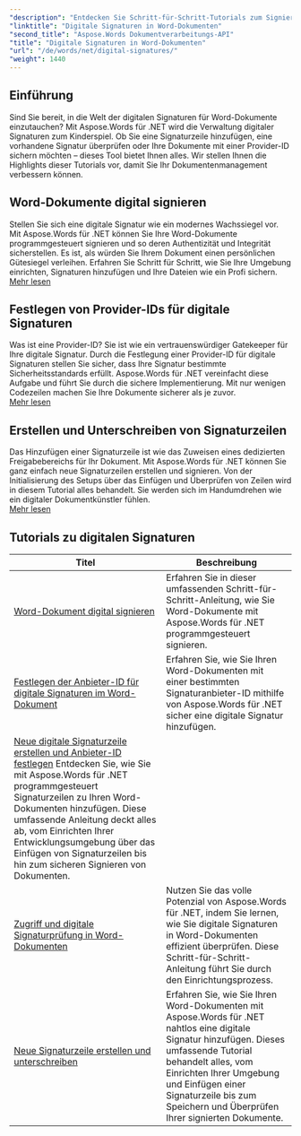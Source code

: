 ```yaml
---
"description": "Entdecken Sie Schritt-für-Schritt-Tutorials zum Signieren, Überprüfen und Verwalten digitaler Signaturen in Word-Dokumenten mit Aspose.Words für .NET."
"linktitle": "Digitale Signaturen in Word-Dokumenten"
"second_title": "Aspose.Words Dokumentverarbeitungs-API"
"title": "Digitale Signaturen in Word-Dokumenten"
"url": "/de/words/net/digital-signatures/"
"weight": 1440
---
```


## Einführung

Sind Sie bereit, in die Welt der digitalen Signaturen für Word-Dokumente einzutauchen? Mit Aspose.Words für .NET wird die Verwaltung digitaler Signaturen zum Kinderspiel. Ob Sie eine Signaturzeile hinzufügen, eine vorhandene Signatur überprüfen oder Ihre Dokumente mit einer Provider-ID sichern möchten – dieses Tool bietet Ihnen alles. Wir stellen Ihnen die Highlights dieser Tutorials vor, damit Sie Ihr Dokumentenmanagement verbessern können.

## Word-Dokumente digital signieren  

Stellen Sie sich eine digitale Signatur wie ein modernes Wachssiegel vor. Mit Aspose.Words für .NET können Sie Ihre Word-Dokumente programmgesteuert signieren und so deren Authentizität und Integrität sicherstellen. Es ist, als würden Sie Ihrem Dokument einen persönlichen Gütesiegel verleihen. Erfahren Sie Schritt für Schritt, wie Sie Ihre Umgebung einrichten, Signaturen hinzufügen und Ihre Dateien wie ein Profi sichern.  
[Mehr lesen](./digitally-signing-word-document/)  

## Festlegen von Provider-IDs für digitale Signaturen  

Was ist eine Provider-ID? Sie ist wie ein vertrauenswürdiger Gatekeeper für Ihre digitale Signatur. Durch die Festlegung einer Provider-ID für digitale Signaturen stellen Sie sicher, dass Ihre Signatur bestimmte Sicherheitsstandards erfüllt. Aspose.Words für .NET vereinfacht diese Aufgabe und führt Sie durch die sichere Implementierung. Mit nur wenigen Codezeilen machen Sie Ihre Dokumente sicherer als je zuvor.  
[Mehr lesen](./set-digital-signature-provider-id/)  

## Erstellen und Unterschreiben von Signaturzeilen  

Das Hinzufügen einer Signaturzeile ist wie das Zuweisen eines dedizierten Freigabebereichs für Ihr Dokument. Mit Aspose.Words für .NET können Sie ganz einfach neue Signaturzeilen erstellen und signieren. Von der Initialisierung des Setups über das Einfügen und Überprüfen von Zeilen wird in diesem Tutorial alles behandelt. Sie werden sich im Handumdrehen wie ein digitaler Dokumentkünstler fühlen.  
[Mehr lesen](./create-and-sign-new-signature-line/)  

 ## Tutorials zu digitalen Signaturen
| Titel | Beschreibung |
| --- | --- |
| [Word-Dokument digital signieren](./digitally-signing-word-document/) | Erfahren Sie in dieser umfassenden Schritt-für-Schritt-Anleitung, wie Sie Word-Dokumente mit Aspose.Words für .NET programmgesteuert signieren. |
| [Festlegen der Anbieter-ID für digitale Signaturen im Word-Dokument](./set-digital-signature-provider-id/) | Erfahren Sie, wie Sie Ihren Word-Dokumenten mit einer bestimmten Signaturanbieter-ID mithilfe von Aspose.Words für .NET sicher eine digitale Signatur hinzufügen. |
| [Neue digitale Signaturzeile erstellen und Anbieter-ID festlegen](./create-new-digital-signature-line-and-set-provider-id/) Entdecken Sie, wie Sie mit Aspose.Words für .NET programmgesteuert Signaturzeilen zu Ihren Word-Dokumenten hinzufügen. Diese umfassende Anleitung deckt alles ab, vom Einrichten Ihrer Entwicklungsumgebung über das Einfügen von Signaturzeilen bis hin zum sicheren Signieren von Dokumenten. |
| [Zugriff und digitale Signaturprüfung in Word-Dokumenten](./access-and-digital-signature-verification/) | Nutzen Sie das volle Potenzial von Aspose.Words für .NET, indem Sie lernen, wie Sie digitale Signaturen in Word-Dokumenten effizient überprüfen. Diese Schritt-für-Schritt-Anleitung führt Sie durch den Einrichtungsprozess. |
| [Neue Signaturzeile erstellen und unterschreiben](./create-and-sign-new-signature-line/) | Erfahren Sie, wie Sie Ihren Word-Dokumenten mit Aspose.Words für .NET nahtlos eine digitale Signatur hinzufügen. Dieses umfassende Tutorial behandelt alles, vom Einrichten Ihrer Umgebung und Einfügen einer Signaturzeile bis zum Speichern und Überprüfen Ihrer signierten Dokumente. |